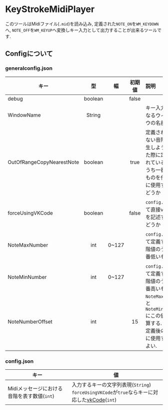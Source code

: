 # KeyStrokeMidiPlayer
このツールはMidiファイル(`.mid`)を読み込み, 定義された`NOTE_ON`を`WM_KEYDOWN`へ, `NOTE_OFF`を`WM_KEYUP`へ変換しキー入力として出力することが出来るツールです.

## Configについて
### generalconfig.json

| キー                        |    型    | 幅     |  初期値  | 説明                                                             |
|---------------------------|:-------:|-------|:-----:|:---------------------------------------------------------------|
| debug                     | boolean |       | false |                                                                |
| WindowName                | String  |       |       | キー入力先となるウィンドウの名前                                               |
| OutOfRangeCopyNearestNote | boolean |       | true  | 定義されていない音階を再生しようとした際に定義されている値のうち一番近いものを代わりに使用するかどうか            |
| forceUsingVKCode          | boolean |       | false | `config.json`にて直接vkCodeを記述するかどうか                               |
| NoteMaxNumber             |   int   | 0~127 |       | `config.json`にて定義する音階値のうち一番低いもの                                |
| NoteMinNumber             |   int   | 0~127 |       | `config.json`にて定義する音階値のうち一番高いもの                                |
| NoteNumberOffset          |   int   |       |  15   | `NoteMaxNumber`と`NoteMinNumber`にこの値を加算する.<br/> 定義後の調整に使用するとよい. |

### config.json
| キー                          | 値                                                                                                                                                        |
|-----------------------------|----------------------------------------------------------------------------------------------------------------------------------------------------------|
| Midiメッセージにおける音階を表す数値(`int`) | 入力するキーの文字列表現(`String`)<br/>`forceUsingVKCode`が`true`ならキーに対応した[vkCode](https://learn.microsoft.com/ja-jp/windows/win32/inputdev/virtual-key-codes)(`int`) |
